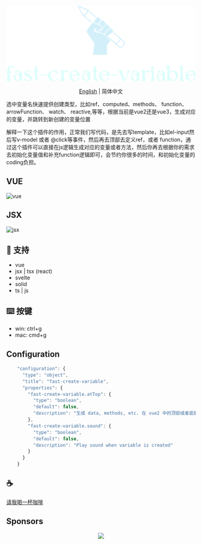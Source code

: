 <p align="center">
<img height="200" src="./assets/kv.png" alt="fast-create-variable">
</p>
<p align="center"> <a href="./README.md">English</a> | 简体中文</p>

选中变量名快速提供创建类型，比如ref、computed、methods、 function、 arrowFunction、 watch、 reactive,等等，根据当前是vue2还是vue3，生成对应的变量，并跳转到新创建的变量位置

解释一下这个插件的作用，正常我们写代码，是先去写template，比如el-input然后写v-model 或者 @click等事件，然后再去顶部去定义ref，或者 function，通过这个插件可以直接在js逻辑生成对应的变量或者方法，然后你再去根据你的需求去初始化变量值和补充function逻辑即可，会节约你很多的时间，和初始化变量的coding负担。

## VUE
![vue](/assets/vue.gif)

## JSX
![jsx](/assets/jsx.gif)

## 🚀 支持
- vue
- jsx | tsx (react)
- svelte
- solid
- ts | js

## ⌨️ 按键
- win: ctrl+g
- mac: cmd+g

## Configuration
```javascript
    "configuration": {
      "type": "object",
      "title": "fast-create-variable",
      "properties": {
        "fast-create-variable.atTop": {
          "type": "boolean",
          "default": false,
          "description": "生成 data, methods, etc. 在 vue2 中的顶部或者底部"
        },
        "fast-create-variable.sound": {
          "type": "boolean",
          "default": false,
          "description": "Play sound when variable is created"
        }
      }
    }
```

## :coffee:

[请我喝一杯咖啡](https://github.com/Simon-He95/sponsor)

## Sponsors

<p align="center">
  <a href="https://cdn.jsdelivr.net/gh/Simon-He95/sponsor@main/sponsors.svg">
    <img src="https://cdn.jsdelivr.net/gh/Simon-He95/sponsor@main/sponsors.png"/>
  </a>
</p>

